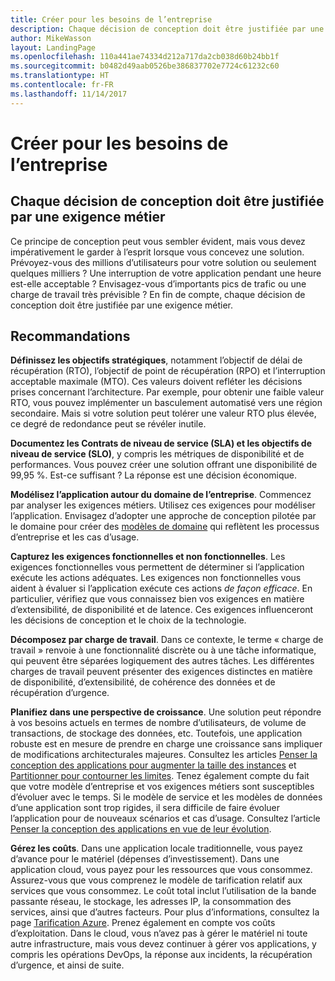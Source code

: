```yaml
---
title: Créer pour les besoins de l’entreprise
description: Chaque décision de conception doit être justifiée par une exigence métier
author: MikeWasson
layout: LandingPage
ms.openlocfilehash: 110a441ae74334d212a717da2cb038d60b24bb1f
ms.sourcegitcommit: b0482d49aab0526be386837702e7724c61232c60
ms.translationtype: HT
ms.contentlocale: fr-FR
ms.lasthandoff: 11/14/2017
---
```

# <a name="build-for-the-needs-of-the-business"></a>Créer pour les besoins de l’entreprise

## <a name="every-design-decision-must-be-justified-by-a-business-requirement"></a>Chaque décision de conception doit être justifiée par une exigence métier

Ce principe de conception peut vous sembler évident, mais vous devez impérativement le garder à l’esprit lorsque vous concevez une solution. Prévoyez-vous des millions d’utilisateurs pour votre solution ou seulement quelques milliers ? Une interruption de votre application pendant une heure est-elle acceptable ? Envisagez-vous d’importants pics de trafic ou une charge de travail très prévisible ? En fin de compte, chaque décision de conception doit être justifiée par une exigence métier. 

## <a name="recommendations"></a>Recommandations

**Définissez les objectifs stratégiques**, notamment l’objectif de délai de récupération (RTO), l’objectif de point de récupération (RPO) et l’interruption acceptable maximale (MTO). Ces valeurs doivent refléter les décisions prises concernant l’architecture. Par exemple, pour obtenir une faible valeur RTO, vous pouvez implémenter un basculement automatisé vers une région secondaire. Mais si votre solution peut tolérer une valeur RTO plus élevée, ce degré de redondance peut se révéler inutile.

**Documentez les Contrats de niveau de service (SLA) et les objectifs de niveau de service (SLO)**, y compris les métriques de disponibilité et de performances. Vous pouvez créer une solution offrant une disponibilité de 99,95 %. Est-ce suffisant ? La réponse est une décision économique. 

**Modélisez l’application autour du domaine de l’entreprise**. Commencez par analyser les exigences métiers. Utilisez ces exigences pour modéliser l’application. Envisagez d’adopter une approche de conception pilotée par le domaine pour créer des [modèles de domaine][domain-model] qui reflètent les processus d’entreprise et les cas d’usage. 

**Capturez les exigences fonctionnelles et non fonctionnelles**. Les exigences fonctionnelles vous permettent de déterminer si l’application exécute les actions adéquates. Les exigences non fonctionnelles vous aident à évaluer si l’application exécute ces actions *de façon efficace*. En particulier, vérifiez que vous connaissez bien vos exigences en matière d’extensibilité, de disponibilité et de latence. Ces exigences influenceront les décisions de conception et le choix de la technologie.

**Décomposez par charge de travail**. Dans ce contexte, le terme « charge de travail » renvoie à une fonctionnalité discrète ou à une tâche informatique, qui peuvent être séparées logiquement des autres tâches. Les différentes charges de travail peuvent présenter des exigences distinctes en matière de disponibilité, d’extensibilité, de cohérence des données et de récupération d’urgence. 

**Planifiez dans une perspective de croissance**. Une solution peut répondre à vos besoins actuels en termes de nombre d’utilisateurs, de volume de transactions, de stockage des données, etc. Toutefois, une application robuste est en mesure de prendre en charge une croissance sans impliquer de modifications architecturales majeures. Consultez les articles [Penser la conception des applications pour augmenter la taille des instances](scale-out.md) et [Partitionner pour contourner les limites](partition.md). Tenez également compte du fait que votre modèle d’entreprise et vos exigences métiers sont susceptibles d’évoluer avec le temps. Si le modèle de service et les modèles de données d’une application sont trop rigides, il sera difficile de faire évoluer l’application pour de nouveaux scénarios et cas d’usage. Consultez l’article [Penser la conception des applications en vue de leur évolution](design-for-evolution.md).

**Gérez les coûts**. Dans une application locale traditionnelle, vous payez d’avance pour le matériel (dépenses d’investissement). Dans une application cloud, vous payez pour les ressources que vous consommez. Assurez-vous que vous comprenez le modèle de tarification relatif aux services que vous consommez. Le coût total inclut l’utilisation de la bande passante réseau, le stockage, les adresses IP, la consommation des services, ainsi que d’autres facteurs. Pour plus d’informations, consultez la page [Tarification Azure][pricing]. Prenez également en compte vos coûts d’exploitation. Dans le cloud, vous n’avez pas à gérer le matériel ni toute autre infrastructure, mais vous devez continuer à gérer vos applications, y compris les opérations DevOps, la réponse aux incidents, la récupération d’urgence, et ainsi de suite. 

[domain-model]: https://martinfowler.com/eaaCatalog/domainModel.html
[pricing]: https://azure.microsoft.com/pricing/
